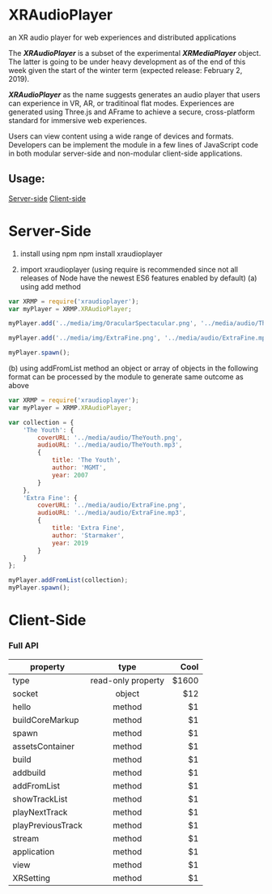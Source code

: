 # XRAudioPlayer

an XR audio player for web experiences and distributed applications

The **_XRAudioPlayer_** is a subset of the experimental **_XRMediaPlayer_** object. The latter is going to be under heavy development as of the end of this week given the start of the winter term (expected release: February 2, 2019).

**_XRAudioPlayer_** as the name suggests generates an audio player that users can experience in VR, AR, or traditinoal flat modes. Experiences are generated using Three.js and AFrame to achieve a secure, cross-platform standard for immersive web experiences.

Users can view content using a wide range of devices and formats. Developers can be implement the module in a few lines of JavaScript code in both modular server-side and non-modular client-side applications.

## Usage:
[Server-side](#server-side)
[Client-side](#client-side)

# Server-Side
1. install using npm
npm install xraudioplayer

2. import xraudioplayer (using require is recommended since not all releases of Node have the newest ES6 features enabled by default)
(a) using add method

```javascript
var XRMP = require('xraudioplayer');
var myPlayer = XRMP.XRAudioPlayer;

myPlayer.add('../media/img/OracularSpectacular.png', '../media/audio/TheYouth.mp3' , { title: 'The Youth', author: 'MGMT', year: 2007});

myPlayer.add('../media/img/ExtraFine.png', '../media/audio/ExtraFine.mp3', { title: 'Extra Fine', author: 'Starmaker', year: 2019});

myPlayer.spawn();
```

(b) using addFromList method
an object or array of objects in the following format can be processed by the module to generate same outcome as above

```javascript
var XRMP = require('xraudioplayer');
var myPlayer = XRMP.XRAudioPlayer;

var collection = {
    'The Youth': {
        coverURL: '../media/audio/TheYouth.png',
        audioURL: '../media/audio/TheYouth.mp3',
        {
            title: 'The Youth',
            author: 'MGMT',
            year: 2007
        }
    },
    'Extra Fine': {
        coverURL: '../media/audio/ExtraFine.png',
        audioURL: '../media/audio/ExtraFine.mp3',
        {
            title: 'Extra Fine',
            author: 'Starmaker',
            year: 2019
        }
    }
};

myPlayer.addFromList(collection);
myPlayer.spawn();
```

# Client-Side

### Full API


| property       | type   | Cool  |
| ------------- |:-------------:| -----:|
| type          | read-only property        | $1600 |
| socket        | object        |   $12 |
| hello         | method        |    $1 |
| buildCoreMarkup | method        |    $1 |
| spawn         | method        |    $1 |
| assetsContainer | method        |    $1 |
| build         | method        |    $1 |
| addbuild      | method        |    $1 |
| addFromList   | method        |    $1 |
| showTrackList | method        |    $1 |
| playNextTrack | method        |    $1 |
| playPreviousTrack | method  |  $1 |
| stream        | method        |    $1 |
| application   | method        |    $1 |
| view          | method        |    $1 |
| XRSetting     | method        |    $1 |
    